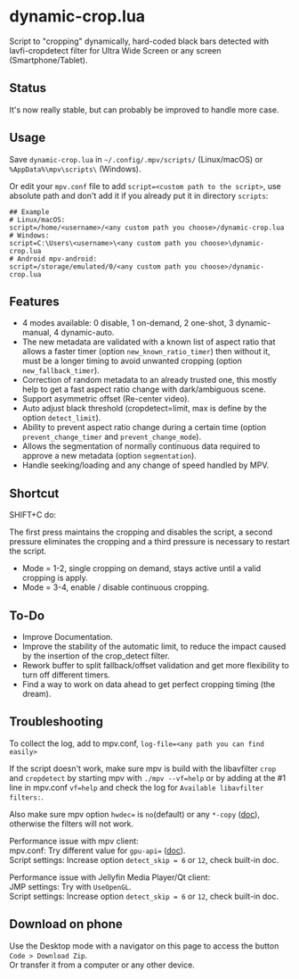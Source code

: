 # dynamic-crop.lua

Script to "cropping" dynamically, hard-coded black bars detected with lavfi-cropdetect filter for Ultra Wide Screen or any screen (Smartphone/Tablet).

## Status

It's now really stable, but can probably be improved to handle more case.

## Usage

Save `dynamic-crop.lua` in `~/.config/.mpv/scripts/` (Linux/macOS) or `%AppData%\mpv\scripts\` (Windows).

Or edit your `mpv.conf` file to add `script=<custom path to the script>`, use absolute path and don't add it if you already put it in directory `scripts`:

```
## Example
# Linux/macOS:
script=/home/<username>/<any custom path you choose>/dynamic-crop.lua
# Windows:
script=C:\Users\<username>\<any custom path you choose>\dynamic-crop.lua
# Android mpv-android:
script=/storage/emulated/0/<any custom path you choose>/dynamic-crop.lua
```

## Features

-   4 modes available: 0 disable, 1 on-demand, 2 one-shot, 3 dynamic-manual, 4 dynamic-auto.
-   The new metadata are validated with a known list of aspect ratio that allows a faster timer (option `new_known_ratio_timer`) then without it, must be a longer timing to avoid unwanted cropping (option `new_fallback_timer`).
-   Correction of random metadata to an already trusted one, this mostly help to get a fast aspect ratio change with dark/ambiguous scene.
-   Support asymmetric offset (Re-center video).
-   Auto adjust black threshold (cropdetect=limit, max is define by the option `detect_limit`).
-   Ability to prevent aspect ratio change during a certain time (option `prevent_change_timer` and `prevent_change_mode`).
-   Allows the segmentation of normally continuous data required to approve a new metadata (option `segmentation`).
-   Handle seeking/loading and any change of speed handled by MPV.

## Shortcut

SHIFT+C do:

The first press maintains the cropping and disables the script, a second pressure eliminates the cropping and a third pressure is necessary to restart the script.

-   Mode = 1-2, single cropping on demand, stays active until a valid cropping is apply.
-   Mode = 3-4, enable / disable continuous cropping.

## To-Do

-   Improve Documentation.
-   Improve the stability of the automatic limit, to reduce the impact caused by the insertion of the crop_detect filter.
-   Rework buffer to split fallback/offset validation and get more flexibility to turn off different timers.
-   Find a way to work on data ahead to get perfect cropping timing (the dream).

## Troubleshooting

To collect the log, add to mpv.conf, `log-file=<any path you can find easily>`

If the script doesn't work, make sure mpv is build with the libavfilter `crop` and `cropdetect` by starting mpv with `./mpv --vf=help` or by adding at the #1 line in mpv.conf `vf=help` and check the log for `Available libavfilter filters:`.

Also make sure mpv option `hwdec=` is `no`(default) or any `*-copy` ([doc](https://mpv.io/manual/stable/#options-hwdec)), otherwise the filters will not work.

Performance issue with mpv client:  
mpv.conf: Try different value for `gpu-api=` ([doc](https://mpv.io/manual/master/#options-gpu-api)).  
Script settings: Increase option `detect_skip = 6` or `12`, check built-in doc.

Performance issue with Jellyfin Media Player/Qt client:  
JMP settings: Try with `UseOpenGL`.  
Script settings: Increase option `detect_skip = 6` or `12`, check built-in doc.

## Download on phone

Use the Desktop mode with a navigator on this page to access the button `Code > Download Zip`.  
Or transfer it from a computer or any other device.
